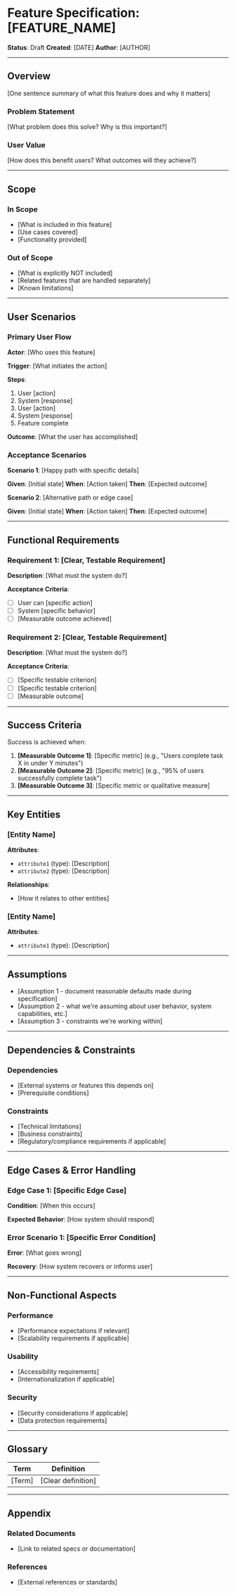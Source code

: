 # Feature Specification: [FEATURE_NAME]

**Status**: Draft
**Created**: [DATE]
**Author**: [AUTHOR]

---

## Overview

[One sentence summary of what this feature does and why it matters]

### Problem Statement

[What problem does this solve? Why is this important?]

### User Value

[How does this benefit users? What outcomes will they achieve?]

---

## Scope

### In Scope

- [What is included in this feature]
- [Use cases covered]
- [Functionality provided]

### Out of Scope

- [What is explicitly NOT included]
- [Related features that are handled separately]
- [Known limitations]

---

## User Scenarios

### Primary User Flow

**Actor**: [Who uses this feature]

**Trigger**: [What initiates the action]

**Steps**:
1. User [action]
2. System [response]
3. User [action]
4. System [response]
5. Feature complete

**Outcome**: [What the user has accomplished]

### Acceptance Scenarios

**Scenario 1**: [Happy path with specific details]

**Given**: [Initial state]
**When**: [Action taken]
**Then**: [Expected outcome]

**Scenario 2**: [Alternative path or edge case]

**Given**: [Initial state]
**When**: [Action taken]
**Then**: [Expected outcome]

---

## Functional Requirements

### Requirement 1: [Clear, Testable Requirement]

**Description**: [What must the system do?]

**Acceptance Criteria**:
- [ ] User can [specific action]
- [ ] System [specific behavior]
- [ ] [Measurable outcome achieved]

### Requirement 2: [Clear, Testable Requirement]

**Description**: [What must the system do?]

**Acceptance Criteria**:
- [ ] [Specific testable criterion]
- [ ] [Specific testable criterion]
- [ ] [Measurable outcome]

---

## Success Criteria

Success is achieved when:

1. **[Measurable Outcome 1]**: [Specific metric] (e.g., "Users complete task X in under Y minutes")
2. **[Measurable Outcome 2]**: [Specific metric] (e.g., "95% of users successfully complete task")
3. **[Measurable Outcome 3]**: [Specific metric or qualitative measure]

---

## Key Entities

### [Entity Name]

**Attributes**:
- `attribute1` (type): [Description]
- `attribute2` (type): [Description]

**Relationships**:
- [How it relates to other entities]

### [Entity Name]

**Attributes**:
- `attribute1` (type): [Description]

---

## Assumptions

- [Assumption 1 - document reasonable defaults made during specification]
- [Assumption 2 - what we're assuming about user behavior, system capabilities, etc.]
- [Assumption 3 - constraints we're working within]

---

## Dependencies & Constraints

### Dependencies

- [External systems or features this depends on]
- [Prerequisite conditions]

### Constraints

- [Technical limitations]
- [Business constraints]
- [Regulatory/compliance requirements if applicable]

---

## Edge Cases & Error Handling

### Edge Case 1: [Specific Edge Case]

**Condition**: [When this occurs]

**Expected Behavior**: [How system should respond]

### Error Scenario 1: [Specific Error Condition]

**Error**: [What goes wrong]

**Recovery**: [How system recovers or informs user]

---

## Non-Functional Aspects

### Performance

- [Performance expectations if relevant]
- [Scalability requirements if applicable]

### Usability

- [Accessibility requirements]
- [Internationalization if applicable]

### Security

- [Security considerations if applicable]
- [Data protection requirements]

---

## Glossary

| Term | Definition |
|------|-----------|
| [Term] | [Clear definition] |

---

## Appendix

### Related Documents

- [Link to related specs or documentation]

### References

- [External references or standards]

